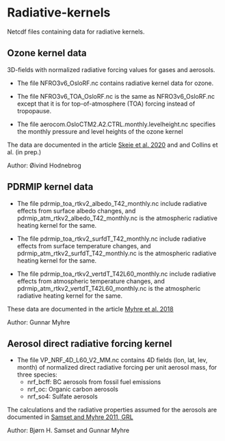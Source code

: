# Radiative-kernels
Netcdf files containing data for radiative kernels. 

## Ozone kernel data

3D-fields with normalized radiative forcing values for gases and aerosols.

* The file NFRO3v6_OsloRF.nc contains radiative kernel data for ozone.

* The file NFRO3v6_TOA_OsloRF.nc is the same as NFRO3v6_OsloRF.nc except that it is for top-of-atmosphere (TOA) forcing instead of tropopause.

* The file aerocom.OsloCTM2.A2.CTRL.monthly.levelheight.nc specifies the monthly pressure and level heights of the ozone kernel

The data are documented in the article [Skeie et al. 2020](https://www.nature.com/articles/s41612-020-00131-0) and and Collins et al. (in prep.)

Author: Øivind Hodnebrog

## PDRMIP kernel data

* The file pdrmip_toa_rtkv2_albedo_T42_monthly.nc include radiative effects from surface albedo changes, and pdrmip_atm_rtkv2_albedo_T42_monthly.nc is the atmospheric radiative heating kernel for the same.

* The file pdrmip_toa_rtkv2_surfdT_T42_monthly.nc include radiative effects from surface temperature changes, and pdrmip_atm_rtkv2_surfdT_T42_monthly.nc is the atmospheric radiative heating kernel for the same.

* The file pdrmip_toa_rtkv2_vertdT_T42L60_monthly.nc include radiative effects from atmospheric temperature changes, and pdrmip_atm_rtkv2_vertdT_T42L60_monthly.nc is the atmospheric radiative heating kernel for the same.

These data are documented in the article [Myhre et al. 2018](https://agupubs.onlinelibrary.wiley.com/doi/10.1029/2018GL079474)

Author: Gunnar Myhre

## Aerosol direct radiative forcing kernel

* The file VP_NRF_4D_L60_V2_MM.nc contains 4D fields (lon, lat, lev, month) of normalized direct radiative forcing per unit aerosol mass, for three species:
  - nrf_bcff: BC aerosols from fossil fuel emissions
  - nrf_oc: Organic carbon aerosols
  - nrf_so4: Sulfate aerosols

The calculations and the radiative properties assumed for the aerosols are documented in [Samset and Myhre 2011, GRL](https://doi.org/10.1029/2011GL049697)

Author: Bjørn H. Samset and Gunnar Myhre

